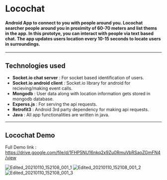 # Locochat
#### Android App to connect to you with people around you. Locochat searcher people around you in proximity of 60-70 meters and list thems in the app. In this prototye, you can interact with people via text based chat. The app updates users location every 10-15 seconds to locate users in surroundings.
---

## Technologies used
* **Socket.io chat server** : For socket based identification of users.
* **Socket.io android client** : Socket.io library for android for recieving/making event calls.
* **Mongodb** : User data along with location information gets stored in mongodb database.
* **Experss.js** : For serving the api requests.
* **Retrofit3** : Android 3rd party dependency for making api requests.
* **Java** : All app functionalities are written in java.
---

## Locochat Demo
Full Demo link : https://drive.google.com/file/d/1FHP5NU16nkq2x9Zu0RmuVbRSaoZGmFN4/view

![Edited_20210110_152108_001_1](https://user-images.githubusercontent.com/67890377/151218800-5d4d0936-5336-42fe-800b-d288c743857e.gif)
![Edited_20210110_152108_001_2](https://user-images.githubusercontent.com/67890377/151218816-19346b32-c908-47f8-aca4-58019b99cc7c.gif)
![Edited_20210110_152108_001_3](https://user-images.githubusercontent.com/67890377/151218825-de6e2067-38d3-4139-869f-f753a218e730.gif)


